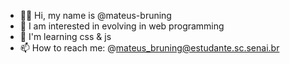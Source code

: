 - 👋🏻 Hi, my name is @mateus-bruning
- 👀 I am interested in evolving in web programming
- 🌱 I'm learning css & js
- 📫 How to reach me: @mateus_bruning@estudante.sc.senai.br
<!---
mateus-bruning/mateus-bruning is a ✨ special ✨ repository because its `README.md` (this file) appears on your GitHub profile.
You can click the Preview link to take a look at your changes.
--->
